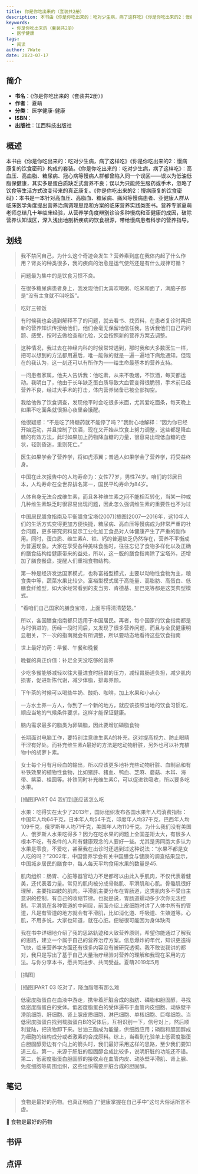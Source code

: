 ```yaml
---
title: 你是你吃出来的（套装共2册）
description: 本书由《你是你吃出来的：吃对少生病，病了这样吃》《你是你吃出来的2：慢病康复的饮食密码》构成的套装。《你是你吃出来的：吃对少生病，病了这样吃》：高血压、高血脂、糖尿病、冠心病等慢病人群都曾陷入同一个误区——误以为低油低脂保健康，其实多是蛋白质缺乏式营养不良
keywords:
  - 你是你吃出来的（套装共2册）
  - 医学健康
tags:
  - 阅读
author: 7Wate
date: 2023-07-17
---
```


## 简介

- **书名**：《你是你吃出来的（套装共2册）》
- **作者**： 夏萌
- **分类**： 医学健康-健康
- **ISBN**：
- **出版社**：江西科技出版社

## 概述

本书由《你是你吃出来的：吃对少生病，病了这样吃》《你是你吃出来的2：慢病康复的饮食密码》构成的套装。《你是你吃出来的：吃对少生病，病了这样吃》：高血压、高血脂、糖尿病、冠心病等慢病人群都曾陷入同一个误区——误以为低油低脂保健康，其实多是蛋白质缺乏式营养不良；误以为只能终生服药或手术，忽略了饮食等生活方式改变带来的真正康复。《你是你吃出来的2：慢病康复的饮食密码》：本书是一本针对高血压、高脂血、糖尿病、痛风等慢病患者、亚健康人群从临床医学角度提出营养治病调理思路和方案的临床营养实践类图书。营养专家夏萌老师总结几十年临床经验，从营养学角度辨别诊治多种慢病和亚健康的成因，破除营养认知误区，深入浅出地剖析疾病的饮食根源，带给慢病患者科学的营养指导。

## 划线 
 

> 我不禁问自己，为什么这个奇迹会发生？营养素到底在我体内起了什么作用？肾炎的种类很多，我的疾病的治愈是运气使然还是有什么规律可循？ 

> 问题最为集中的是饮食习惯不良。 

> 在很多糖尿病患者身上，我发现他们太喜欢喝粥、吃米和面了，满脑子都是“没有主食就不叫吃饭”。 

> 吃好三顿饭 

> 有时候我也会遇到解释不了的问题，就去看书、找资料，在患者复诊时再把新的营养知识传授给他们，他们会毫无保留地信任我，告诉我他们自己的问题、感受，按时去做检查和化验，又会按照新的营养方案去调整。 

> 这种情况，我过去在神经内科的时候常常遇到，那时我和大多数医生一样，把可以想到的方法都用遍后，唯一能做的就是一遍一遍地下病危通知。但现在的我认为，这一刻还可以有所作为——给生命最基本的营养支持。 

> 一问患者家属，他夫人告诉我：他吃素，从来不吸烟，不饮酒，每天都运动。我明白了，他由于长年缺乏蛋白质导致大血管变得很脆弱，手术前已经营养不良，经过大手术的打击，体内营养储备已被全部掏空。 

> 我给他做了饮食调查，发现他平时会吃很多米面，尤其爱吃面条，每天晚上如果不吃面条就很担心夜里会饿醒。 

> 他很疑惑：“不是吃了降糖药就不能停了吗？”我耐心地解释：“因为你已经开始运动，并且控制了饮酒，现在又开始从饮食上努力调整，这些都是降血糖的有效方法，此时如果加上药物降血糖的力量，很容易出现低血糖的症状，轻则昏迷，重则死亡。” 

> 医生如果学会了营养学，将如虎添翼；普通人如果学会了营养学，将受益终身。 

> 中国在此次报告中的人均寿命为：女性77岁，男性74岁。咱们的邻居日本，人均寿命在全世界排名第一，国民平均寿命为84岁。 

> 人体自身无法合成维生素，而且各种维生素之间不能相互转化，当某一种或几种维生素缺乏时很容易出现问题，因此怎么强调维生素的重要性也不为过 

> 中国居民膳食指南及平衡膳食宝塔(2007)[插图]2007—2016年，这10年人们的生活方式变得更加方便快捷，糖尿病、高血压等慢病成为非常严重的社会问题，更多研究资料显示工业化加工食品对人体健康产生了严重的副作用。同时，蛋白质、维生素A、铁、钙的普遍缺乏仍然存在，营养不平衡成为普遍现象。大家在享受各种美味食品时，往往忘记了食物多样化以及正确的膳食结构给健康带来的益处，所以，这一版的膳食指南除了宝塔外，还增加了膳食餐盘，提醒人们重视食物结构。 

> 第一种是经济发达国家模式，也称富裕型模式，主要以动物性食物为主，粮食类中等，蔬菜水果比较少。富裕型模式属于高能量、高脂肪、高蛋白、低膳食纤维型，如大家经常看到的麦当劳、肯德基、星巴克等都是这类典型模式。 

> “看咱们自己国家的膳食宝塔，上面写得清清楚楚。” 

> 所以，各国膳食指南都只适用于本国居民。再者，每个国家的饮食指南都是与时俱进的，历经一段时间后，又发现了很多营养问题，而且与全民健康明显相关，下一次的指南就会有所调整，所以要动态地看待这些饮食指南 

> 世上最好的药：早餐、午餐和晚餐 

> 晚餐的真正价值：补足全天没吃够的营养 

> 少吃多餐能够减轻以往大量进食时肠胃的压力，减轻胃肠道负担，减少肌肉损害，促进新陈代谢，减少体脂，排毒养颜。 

> 下午茶的时候可以喝些牛奶、酸奶、咖啡，加上水果和小点心 

> 一方水土养一方人，你到了一个新的地方，就应该按照当地的饮食习惯吃，顺应当地的气候条件要求，这样才能保证健康。 

> 脑内需求最多的脂类为卵磷脂，因此要增加磷脂食物 

> 长期面对电脑工作，要特别注意维生素A的补充，这对提高视力、防止眼睛干涩有好处。而补充维生素A最好的方法是吃动物肝脏，另外也可以补充植物中的胡萝卜素。 

> 女士每个月有月经血的输出，所以应该更多地补充些动物肝脏、血制品和有补铁效果的植物性食物，比如猪肝、猪血、鸭血、芝麻、蘑菇、木耳、海带、紫菜、桂圆等。补铁同时补充维生素C，可以促进铁吸收，所以要多吃水果。 

> [插图]PART 04 我们到底应该怎么吃 

> 水果：吃得实在太少了2013年，国际组织发布各国水果年人均消费指标：中国年人均64千克，日本年人均54千克，印度年人均37千克，巴西年人均109千克，俄罗斯年人均71千克，美国年人均110千克。为什么我们没有美国人、俄罗斯人水果吃得多？因为在吃水果的问题上全国差距太大，有很多人根本不吃，有条件的人和有健康观念的人要好一些。尤其是男同胞大多认为水果是零食，不爱吃，甚至我在出诊时还遇到过这种说法：“水果不都是女人吃的吗？”2002年，中国营养学会有关中国膳食与健康的调查结果显示，中国城乡居民的膳食中，每人每天平均食用水果的数量是45. 

> 肌肉组织：肠胃、心脏等器官动力不足都可以由此入手肌肉，不仅代表着健美，还代表着力量。常见的肌肉被分成骨骼肌、平滑肌和心肌。骨骼肌很好理解，主要指四肢的肌肉。平滑肌主要分布在胃肠道，这类肌肉多不受自主意识的控制，有自己的收缩节律。也就是说，胃肠道蠕动多少次你无法控制。平滑肌在各种管道的中间层，前面介绍上皮细胞时讲了人体中所有的管道，凡是有管道的地方就会有平滑肌，比如消化道、呼吸道、生殖道等。心肌，不用多说，大家也知道，就在心脏。便秘很可能因为身体缺肉 

> 我在书中详细地介绍了我的思路轨迹和大致营养原则，希望你能通过了解我的思路，建立一个属于自己的营养治疗方案。信息爆炸的年代，知识更迭得飞快，临床营养学方面还有很多内容没有被研究透彻。我不敢说我讲的都对，我只是写出了基于自己大量治疗经验对营养的理解和我现在采用的方法。与你分享本书，愿共同进步、共同受益。夏萌2019年5月 

> [插图] 

> [插图]PART 03 吃对了，降血脂哪有那么难 

> 低密度脂蛋白在血液中游走，携带着肝脏合成的脂肪、磷脂和胆固醇，寻找低密度脂蛋白的受体。低密度脂蛋白的受体遍布于血管内皮细胞、动脉壁平滑肌细胞、肝细胞、肾上腺皮质细胞、淋巴细胞、单核细胞、巨噬细胞。当低密度脂蛋白找到载脂蛋白B的受体后，互相识别一下，信号对上，然后顺利登陆，把货物卸下来。甘油三酯成为能量，供细胞应用；磷脂和胆固醇成为细胞的结构成分或者激素的合成原料。综上，当看到化验单上低密度脂蛋白胆固醇旁边有个向上的箭头时，我们最好采用这样的思路，至少我们要知道三点。第一，来源于肝脏的胆固醇合成比较多，说明肝脏的功能还不错。第二，低密度脂蛋白胆固醇的接收点在血管内皮、动脉壁平滑肌、肾上腺、免疫细胞等周围组织，这些组织需要肝脏合成的胆固醇。

## 笔记


> 食物是最好的药物。也真正明白了“健康掌握在自己手中”这句大俗话所言不虚。

💭 食物是最好的药物

## 书评


## 点评
